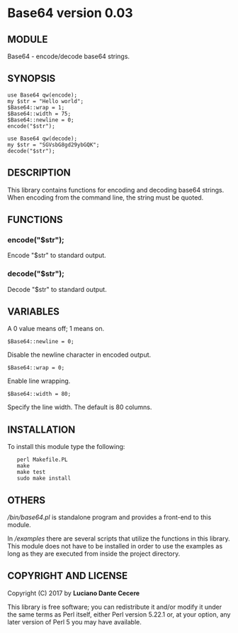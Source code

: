 # Base64 version 0.03

## MODULE

Base64 - encode/decode base64 strings.

## SYNOPSIS

````
use Base64 qw(encode);
my $str = "Hello world";
$Base64::wrap = 1;
$Base64::width = 75;
$Base64::newline = 0;
encode("$str");

use Base64 qw(decode);
my $str = "SGVsbG8gd29ybGQK";
decode("$str");
````

## DESCRIPTION

This library contains functions for encoding and decoding base64 strings. When encoding from the command line, the string must be quoted.

## FUNCTIONS

### encode("$str");
Encode "$str" to standard output.

### decode("$str");
Decode "$str" to standard output.

## VARIABLES

A 0 value means off; 1 means on.

````$Base64::newline = 0;````

Disable the newline character in encoded output.

````$Base64::wrap = 0;````

Enable line wrapping.

````$Base64::width = 80;````

Specify the line width. The default is 80 columns.

## INSTALLATION

To install this module type the following:

````
   perl Makefile.PL
   make
   make test
   sudo make install
````

## OTHERS

*/bin/base64.pl* is standalone program and provides a front-end to this module.

In */examples* there are several scripts that utilize the functions in this library. This module does not have to be installed in order to use the examples as long as they are executed from inside the project directory.

## COPYRIGHT AND LICENSE

Copyright (C) 2017 by **Luciano Dante Cecere**

This library is free software; you can redistribute it and/or modify
it under the same terms as Perl itself, either Perl version 5.22.1 or,
at your option, any later version of Perl 5 you may have available.
